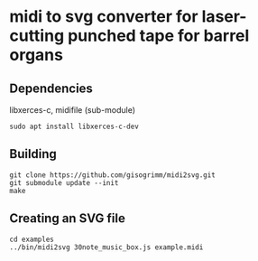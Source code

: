 # midi to svg converter for laser-cutting punched tape for barrel organs

## Dependencies

libxerces-c, midifile (sub-module)

````
sudo apt install libxerces-c-dev
````

## Building

````
git clone https://github.com/gisogrimm/midi2svg.git
git submodule update --init
make
````

## Creating an SVG file

````
cd examples
../bin/midi2svg 30note_music_box.js example.midi
````

